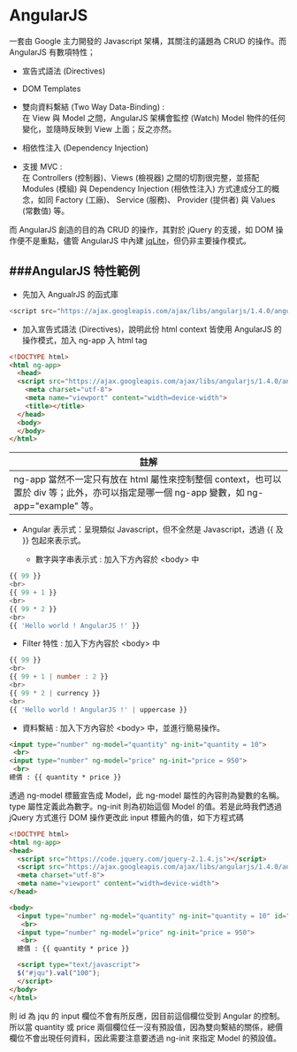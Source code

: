 # AngularJS

一套由 Google 主力開發的 Javascript 架構，其關注的議題為 CRUD 的操作。而 AngularJS 有數項特性；

  * 宣告式語法 (Directives)
  * DOM Templates
  * 雙向資料繫結 (Two Way Data-Binding) : <br>
在 View 與 Model 之間，AngularJS 架構會監控 (Watch) Model 物件的任何變化，並隨時反映到 View 上面；反之亦然。

  * 相依性注入 (Dependency Injection)
  * 支援 MVC : <br>
在 Controllers (控制器)、Views (檢視器) 之間的切割很完整，並搭配 Modules (模組) 與 Dependency Injection (相依性注入) 方式達成分工的概念，如同 Factory (工廠)、 Service (服務)、 Provider (提供者) 與 Values (常數值) 等。

而 AngularJS 創造的目的為 CRUD 的操作，其對於 jQuery 的支援，如 DOM 操作便不是重點，儘管 AngularJS 中內建 [jqLite](http://docs.angularjs.org/api/angular.element)，但仍非主要操作模式。

###AngularJS 特性範例
---
* 先加入 AngualrJS 的函式庫

```Javascript
<script src="https://ajax.googleapis.com/ajax/libs/angularjs/1.4.0/angular.min.js"></script>
```

* 加入宣告式語法 (Directives)，說明此份 html context 皆使用 AngularJS 的操作模式，加入 ng-app 入 html tag

```html
<!DOCTYPE html>
<html ng-app>
  <head>
  <script src="https://ajax.googleapis.com/ajax/libs/angularjs/1.4.0/angular.min.js"></script>
    <meta charset="utf-8">
    <meta name="viewport" content="width=device-width">
    <title></title>
  </head>
  <body>
  </body>
</html>
```

| 註解 |
| -- |
| ng-app 當然不一定只有放在 html 屬性來控制整個 context，也可以置於 div 等；此外，亦可以指定是哪一個 ng-app 變數，如 ng-app="example" 等。 |

* Angular 表示式：呈現類似 Javascript，但不全然是 Javascript，透過 \{\{ 及 \}\} 包起來表示式。

  * 數字與字串表示式 : 加入下方內容於 &lt;body&gt; 中

```Javascript
{{ 99 }}
<br>
{{ 99 + 1 }}
<br>
{{ 99 * 2 }}
<br>
{{ 'Hello world ! AngularJS !' }}
```

  * Filter 特性 : 加入下方內容於 &lt;body&gt; 中

```Javascript
{{ 99 }}
<br>
{{ 99 + 1 | number : 2 }}
<br>
{{ 99 * 2 | currency }}
<br>
{{ 'Hello world ! AngularJS !' | uppercase }}
```

  * 資料繫結 : 加入下方內容於 &lt;body&gt; 中，並進行簡易操作。

```html
<input type="number" ng-model="quantity" ng-init="quantity = 10">
 <br>
<input type="number" ng-model="price" ng-init="price = 950">
 <br>
總價 : {{ quantity * price }}
```
透過 ng-model 標籤宣告成 Model，此 ng-model 屬性的內容則為變數的名稱。type 屬性定義此為數字。ng-init 則為初始這個 Model 的值。若是此時我們透過 jQuery 方式進行 DOM 操作更改此 input 標籤內的值，如下方程式碼

```html
<!DOCTYPE html>
<html ng-app>
<head>
  <script src="https://code.jquery.com/jquery-2.1.4.js"></script>
  <script src="https://ajax.googleapis.com/ajax/libs/angularjs/1.4.0/angular.min.js"></script>
  <meta charset="utf-8">
  <meta name="viewport" content="width=device-width">
</head>

<body>
  <input type="number" ng-model="quantity" ng-init="quantity = 10" id="jqu">
   <br>
  <input type="number" ng-model="price" ng-init="price = 950">
   <br>
  總價 : {{ quantity * price }}

  <script type="text/javascript">
  $("#jqu").val("100");
  </script>
</body>
</html>
```
則 id 為 jqu 的 input 欄位不會有所反應，因目前這個欄位受到 Angular 的控制。所以當 quantity 或 price 兩個欄位任一沒有預設值，因為雙向繫結的關係，總價欄位不會出現任何資料，因此需要注意要透過 ng-init 來指定 Model 的預設值。







